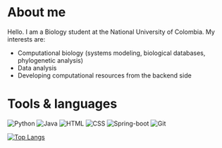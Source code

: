 # About me

Hello. I am a Biology student at the National University of Colombia. My interests are:
- Computational biology (systems modeling, biological databases, phylogenetic analysis)
- Data analysis
- Developing computational resources from the backend side

# Tools & languages

![Python](https://img.shields.io/badge/-Python-FFE873?logo=python)
![Java](https://img.shields.io/badge/-Java-f89820?logo=java)
![HTML](https://img.shields.io/badge/-HTML-ebebeb?logo=html5)
![CSS](https://img.shields.io/badge/-CSS-2965f1?logo=css3)
![Spring-boot](https://img.shields.io/badge/-Spring%20Boot-white?logo=spring-boot)
![Git](https://img.shields.io/badge/-Git-3E2C00?logo=git)


[![Top Langs](https://github-readme-stats.vercel.app/api/top-langs/?username=hdescobarh&langs_count=8&theme=dracula)](https://github.com/anuraghazra/github-readme-stats)



<!--
### Hi there 👋

**hdescobarh/hdescobarh** is a ✨ _special_ ✨ repository because its `README.md` (this file) appears on your GitHub profile.

Here are some ideas to get you started:

- 🔭 I’m currently working on ...
- 🌱 I’m currently learning ...
- 👯 I’m looking to collaborate on ...
- 🤔 I’m looking for help with ...
- 💬 Ask me about ...
- 📫 How to reach me: ...
- 😄 Pronouns: ...
- ⚡ Fun fact: ...
-->
